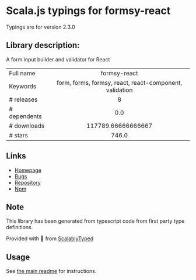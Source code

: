 
# Scala.js typings for formsy-react

Typings are for version 2.3.0

## Library description:
A form input builder and validator for React

|                    |                 |
| ------------------ | :-------------: |
| Full name          | formsy-react |
| Keywords           | form, forms, formsy, react, react-component, validation |
| # releases         | 8 |
| # dependents       | 0.0 |
| # downloads        | 117789.66666666667 |
| # stars            | 746.0 |

## Links
- [Homepage](https://github.com/formsy/formsy-react)
- [Bugs](https://github.com/formsy/formsy-react/issues)
- [Repository](https://github.com/formsy/formsy-react)
- [Npm](https://www.npmjs.com/package/formsy-react)
    


## Note
This library has been generated from typescript code from first party type definitions.

Provided with :purple_heart: from [ScalablyTyped](https://github.com/oyvindberg/ScalablyTyped)

## Usage
See [the main readme](../../readme.md) for instructions.


